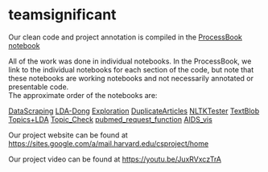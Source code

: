 # teamsignificant

Our clean code and project annotation is compiled in the [ProcessBook notebook](https://github.com/dyan1211/teamsignificant/blob/master/ProcessBook.ipynb)

All of the work was done in individual notebooks.  In the ProcessBook, we link to the individual notebooks for each section of the code, but note that these notebooks are working notebooks and not necessarily annotated or presentable code.  
The approximate order of the notebooks are:

   [DataScraping](https://github.com/dyan1211/teamsignificant/blob/master/DataScraping.ipynb)
   [LDA-Dong](https://github.com/dyan1211/teamsignificant/blob/master/LDA-Dong.ipynb)
   [Exploration](https://github.com/dyan1211/teamsignificant/blob/master/Exploration.ipynb)
   [DuplicateArticles](https://github.com/dyan1211/teamsignificant/blob/master/DuplicateArticles.ipynb)
   [NLTKTester](https://github.com/dyan1211/teamsignificant/blob/master/NLTKTester.ipynb)
   [TextBlob](https://github.com/dyan1211/teamsignificant/blob/master/Textblob.ipynb)
   [Topics+LDA](https://github.com/dyan1211/teamsignificant/blob/master/Topics+LDA.ipynb)
   [Topic_Check](https://github.com/dyan1211/teamsignificant/blob/master/Topic_Check.ipynb)
   [pubmed_request_function](https://github.com/dyan1211/teamsignificant/blob/master/pubmed_request_function.ipynb)
   [AIDS_vis](https://github.com/dyan1211/teamsignificant/blob/master/AIDs_vis.ipynb)
  
  
Our project website can be found at https://sites.google.com/a/mail.harvard.edu/csproject/home

Our project video can be found at https://youtu.be/JuxRVxczTrA